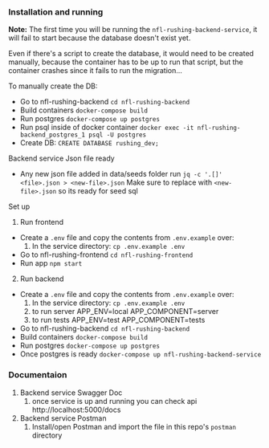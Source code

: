 ### Installation and running

**Note:**
The first time you will be running the `nfl-rushing-backend-service`, it will fail to start
because the database doesn't exist yet.

Even if there's a script to create the database, it would need to be created manually,
because the container has to be up to run that script, but the container crashes since it fails to run the migration...

To manually create the DB:
- Go to nfl-rushing-backend `cd nfl-rushing-backend`
- Build containers `docker-compose build`
- Run postgres `docker-compose up postgres`
- Run psql inside of docker container `docker exec -it nfl-rushing-backend_postgres_1 psql -U postgres`
- Create DB: `CREATE DATABASE rushing_dev;`

Backend service Json file ready
- Any new json file added in data/seeds folder run `jq -c '.[]' <file>.json > <new-file>.json`
Make sure to replace with `<new-file>.json` so its ready for seed sql


Set up
1. Run frontend
- Create a `.env` file and copy the contents from `.env.example` over:
    1. In the service directory:
        `cp .env.example .env`
- Go to nfl-rushing-frontend `cd nfl-rushing-frontend`
- Run app `npm start`

2. Run backend
- Create a `.env` file and copy the contents from `.env.example` over:
    1. In the service directory:
        `cp .env.example .env`
    2. to run server
        APP_ENV=local
        APP_COMPONENT=server
    3. to run tests
        APP_ENV=test
        APP_COMPONENT=tests
- Go to nfl-rushing-backend `cd nfl-rushing-backend`
- Build containers `docker-compose build`
- Run postgres `docker-compose up postgres`
- Once postgres is ready `docker-compose up nfl-rushing-backend-service`

### Documentaion
1. Backend service Swagger Doc
    1. once service is up and running you can check api http://localhost:5000/docs
2. Backend service Postman
    1. Install/open Postman and import the file in this repo's `postman` directory
